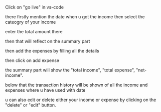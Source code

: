 Click on "go live" in vs-code

there firstly mention the date when u got the income
then select the cateogry of your income

enter the total amount there

then that will reflect on the summary part

then add the expenses by filling all the details

then click on add expense

the summary part will show the
"total income",
"total expense",
"net-income".

below that the transaction history will be shown of all the income and expenses where u have used with date

u can also edit or delete either your income or expense by clicking on the "delete" or "edit" button.

